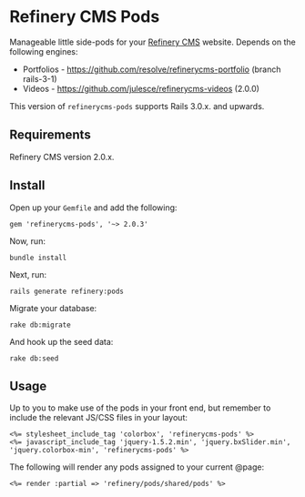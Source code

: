 # Refinery CMS Pods

Manageable little side-pods for your [Refinery CMS](http://refinerycms.com) website. Depends on the following engines:

+ Portfolios - https://github.com/resolve/refinerycms-portfolio (branch rails-3-1)
+ Videos - https://github.com/julesce/refinerycms-videos (2.0.0)

This version of `refinerycms-pods` supports Rails 3.0.x. and upwards.

## Requirements

Refinery CMS version 2.0.x.

## Install

Open up your ``Gemfile`` and add the following:

    gem 'refinerycms-pods', '~> 2.0.3'

Now, run:

    bundle install

Next, run:

    rails generate refinery:pods

Migrate your database:

    rake db:migrate

And hook up the seed data:

    rake db:seed

## Usage

Up to you to make use of the pods in your front end, but remember to include the relevant JS/CSS files in your layout:

	<%= stylesheet_include_tag 'colorbox', 'refinerycms-pods' %>
    <%= javascript_include_tag 'jquery-1.5.2.min', 'jquery.bxSlider.min', 'jquery.colorbox-min', 'refinerycms-pods' %>

The following will render any pods assigned to your current @page:

	<%= render :partial => 'refinery/pods/shared/pods' %>